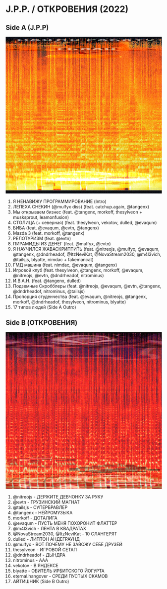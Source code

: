 # J.P.P. / ОТКРОВЕНИЯ (2022)

## Side A (J.P.P)

![Side A Cover](./covers/J.P.P%20SIDE%20A.png)

1. Я НЕНАВИЖУ ПРОГРАММИРОВАНИЕ (Intro)
2. ЛЕПЕХА СНЕКИН (@mulfyx diss) (feat. catchup.again, @tangenx)
3. Мы открываем бизнес (feat. @tangenx, morkoff, thesylveon + musksprout, leamonfusion)
4. СТОЛИЦА (+ северная) (feat. thesylveon, vekotov, dulled, @evaqum)
5. БИБА (feat. @evaqum, @evtn, @tangenx)
6. Mazda 3 (feat. morkoff, @tangenx)
7. РЕЛОТУРИЗМ (feat. @evtn)
8. ПИРАМИДЫ ИЗ ДЕНЕГ (feat. @mulfyx, @evtn)
9. Я НАУЧИЛСЯ ЖАВАСКРИПТИТЬ (feat. @nitreojs, @mulfyx, @evaqum, @tangenx, @dndrheadof, @ItzNeviKat, @NovaStream2030, @m4l3vich, @tailsjs, blyatte, nimdac + fakemancat)
10. ГМД машина (feat. nimdac, @evaqum, @tangenx)
11. Игровой клуб (feat. thesylveon, @tangenx, morkoff, @evaqum, @nitreojs, @evtn, @dndrheadof, nitrominus)
12. И.В.А.Н. (feat. @tangenx, dulled)
13. Подземные Скробблеры (feat. @nitreojs, @evaqum, @evtn, @tangenx, @dndrheadof, nitrominus, @tailsjs)
14. Пропорция студенчества (feat. @evaqum, @nitreojs, @tangenx, morkoff, @dndrheadof, thesylveon, nitrominus, blyatte)
15. 17 типов людей (Side A Outro)

## Side B (ОТКРОВЕНИЯ)

![Side B Cover](./covers/J.P.P%20SIDE%20B.png)

1. @nitreojs - ДЕРЖИТЕ ДЕВЧОНКУ ЗА РУКУ
2. @evtn - ГРУЗИНСКИЙ МАГНАТ
3. @tailsjs - СУПЕРБРАВЛЕР
4. @tangenx - НЕЙРОМУЗЫКА
5. morkoff - ДОТАЛИГА
6. @evaqum - ПУСТЬ МЕНЯ ПОХОРОНИТ ФЛАТТЕР
7. @m4l3vich - ЛЕНТА В КВАДРАТАХ
8. @NovaStream2030, @ItzNeviKat - 10 СЛАНГЕРЯТ
9. dulled - ЛИПТОН АНДЕГРАУНД
10. @mulfyx - ВОТ ПОЧЕМУ НЕ ЗАВОЖУ СЕБЕ ДРУЗЕЙ
11. thesylveon - ИГРОВОЙ СЕТАП
12. @dndrheadof - ДЫНДРА
13. nitrominus - ААА
14. vekotov - В ЯНДЕКСЕ
15. blyatte - ОБИТЕЛЬ ИРБИТСКОГО ЙОГУРТА
16. eternal.hangover - СРЕДИ ПУСТЫХ СКАМОВ
17. АЙТИШНИК (Side B Outro)
